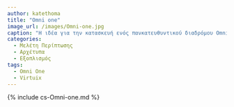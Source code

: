 ```yaml
---
author: katethoma
title: "Omni one"
image_url: /images/Omni-one.jpg
caption: "Η ιδέα για την κατασκευή ενός πανκατευθυντικού διαδρόμου Omni για ασφαλή διάδραση με παιχνίδια εικονικής πραγματικότητας προήλθε από τον Jan Goetgeluk ιδρυτή της εταιρείας Virtuix το 2013 και το 2020 παρουσιάστηκε το μοντέλο Omni One για κίνηση 360ο του χρήστη κατά την διάρκεια της διάδρασής του με παιχνίδια εικονικής πραγματικότητας."
categories:
  - Μελέτη Περίπτωσης
  - Αρχέτυπα
  - Εξοπλισμός
tags:
  - Omni One
  - Virtuix
---
```


{% include cs-Omni-one.md %}
 

